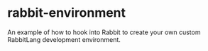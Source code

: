 rabbit-environment
==================

An example of how to hook into Rabbit to create your own custom RabbitLang development environment.
